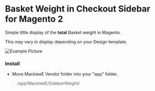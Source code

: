 # Basket Weight in Checkout Sidebar for Magento 2

Simple little display of the **total** Basket weight in Magento.

This may vary in display depending on your Design template. 

![Example Picture](https://user-images.githubusercontent.com/883702/37090508-925ff33a-21fc-11e8-9295-5abfdecea7d4.jpg)

### Install

- Move MackieeE Vendor folder into your "app" folder.

> /app/MackieeE/SidebarWeight/
